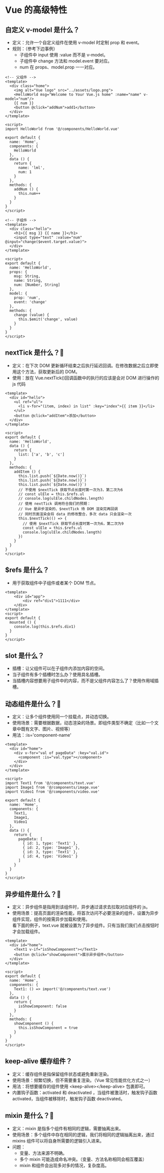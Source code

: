# Vue 的高级特性
## 自定义 v-model 是什么？
- 定义：允许一个自定义组件在使用 v-model 时定制 prop 和 event。
- 规则：（参考下边事例）
	- 子组件中 input 使用 :value 而不是 v-model。
	- 子组件中 change 方法和  model.event 要对应。
	- num 在 props、model.prop 一一对应。
```vue
<!-- 父组件 -->
<template>
  <div class="home">
    <img alt="Vue logo" src="../assets/logo.png">
    <HelloWorld msg="Welcome to Your Vue.js home" :name="name" v-model="num"/>
    {{ num }}
    <button @click="addNum">add1</button>
  </div>
</template>

<script>
import HelloWorld from '@/components/HelloWorld.vue'

export default {
  name: 'Home',
  components: {
    HelloWorld
  },
  data () {
    return {
      name: 'lml',
      num: 1
    }
  },
  methods: {
    addNum () {
      this.num++
    }
  }
}
</script>
```
```vue
<!-- 子组件 -->
<template>
  <div class="hello">
    <h1>{{ msg }} {{ name }}</h1>
    <input type="text" :value="num" @input="change($event.target.value)">
  </div>
</template>

<script>
export default {
  name: 'HelloWorld',
  props: {
    msg: String,
    name: String,
    num: [Number, String]
  },
  model: {
    prop: 'num',
    event: 'change'
  },
  methods: {
    change (value) {
      this.$emit('change', value)
    }
  }
}
</script>
```

## nextTick 是什么？:star2:
- 定义：在下次 DOM 更新循环结束之后执行延迟回调。在修改数据之后立即使用这个方法，获取更新后的 DOM。
- 使用：放在 Vue.nextTick()回调函数中的执行的应该是会对 DOM 进行操作的 js 代码
```vue
<template>
  <div id="hello">
    <ul ref="ul">
      <li v-for="(item, index) in list" :key="index">{{ item }}</li>
    </ul>
    <button @click="addItem">添加</button>
  </div>
</template>

<script>
export default {
  name: 'HelloWorld',
  data () {
    return {
      list: ['a', 'b', 'c']
    }
  },
  methods: {
    addItem () {
      this.list.push(`${Date.now()}`)
      this.list.push(`${Date.now()}`)
      this.list.push(`${Date.now()}`)
      // 不使用 $nextTick 获取节点长度时第一次为3，第二次为6
      // const ulEle = this.$refs.ul
      // console.log(ulEle.childNodes.length)
      // 使用 nextTick 调用符合我们的预期：
      // Vue 是异步渲染的、$nextTick 待 DOM 渲染完再回调
      // 同时页面渲染会将 data 的修改整合，多次 data 只会渲染一次
      this.$nextTick(() => {
        // 使用 $nextTick 获取节点长度时第一次为6，第二次为9
        const ulEle = this.$refs.ul
        console.log(ulEle.childNodes.length)
      })
    }
  }
}
</script>

```

## $refs 是什么？
- 用于获取组件中子组件或者某个 DOM 节点。
```vue
<template>
	<div id="app">
		<div ref="div1">1111</div>
	</div>
</template>
<script>
export default {
  mounted () {
    console.log(this.$refs.div1)
  }
}
</script>
```

## slot 是什么？
- 插槽：让父组件可以在子组件内添加内容的空间。
- 当子组件有多个插槽时怎么办？使用具名插槽。
- 当插槽内容想要用子组件中的内容，而不是父组件内容怎么了？使用作用域插槽。

## 动态组件是什么？:star2:
- 定义：让多个组件使用同一个挂载点，并动态切换。
- 使用场景：需要根据数据，动态渲染的场景。即组件类型不确定（比如一个文章中既有文字、图片、视频等）
- 用法：:is='component-name'
```vue
<template>
  <div id="home">
    <div v-for="val of pageData" :key="val.id">
      <component :is="val.type"></component>
    </div>
  </div>
</template>

<script>
import Text1 from '@/components/text.vue'
import Image1 from '@/components/image.vue'
import Video1 from '@/components/video.vue'

export default {
  name: 'Home',
  components: {
    Text1,
    Image1,
    Video1
  },
  data () {
    return {
      pageData: [
        { id: 1, type: 'Text1' },
        { id: 2, type: 'Image1' },
        { id: 3, type: 'Text1' },
        { id: 4, type: 'Video1' }
      ]
    }
  }
}
</script>
```

## 异步组件是什么？:star2:
- 定义：异步组件是指用到该组件时，异步通过请求去拉取对应组件的 js。
- 使用场景：提高页面的渲染性能，将首次访问不必要渲染的组件，设置为异步组件实现，组件的按需异步加载和使用。    
看下面的例子，text.vue 就被设置为了异步组件。只有当我们我们点击按钮时才会加载组件。
```vue
<template>
  <div id="home">
    <Text1 v-if="isShowComponent"></Text1>
    <button @click="showComponent">展示异步组件</button>
  </div>
</template>

<script>
export default {
  name: 'Home',
  components: {
    Text1: () => import('@/components/text.vue')
  },
  data () {
    return {
      isShowComponent: false
    }
  },
  methods: {
    showComponent () {
      this.isShowComponent = true
    }
  }
}
</script>
```

## keep-alive 缓存组件？
- 定义：缓存组件是指保留组件状态或避免重新渲染。
- 使用场景：频繁切换，但不需要重复渲染。（Vue 常见性能优化方式之一）
- 用法：将想要缓存的组件使用 \<keep-alive\>\<\/keep-alive\> 包裹即可。
- 内置钩子函数：activated 和 deactivated ，当组件被激活时，触发钩子函数 activated，当组件被移除时，触发钩子函数 deactivated。

## mixin 是什么？:star2:
- 定义：mixin 是指多个组件有相同的逻辑，需要抽离出来。
- 使用场景：多个组件中存在相同的逻辑，我们将相同的逻辑抽离出来，通过 mixins 组件可以将自身所需要的逻辑引入进来。
- 问题：
	- 变量、方法来源不明确。
	- 多个 mixin 可能造成命名冲突。（变量、方法名称相同会相互覆盖）
	- mixin 和组件会出现多对多的情况，复杂度高。
	
